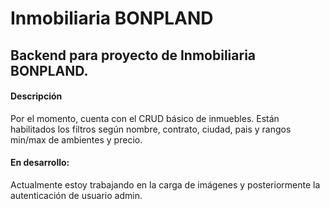 # Inmobiliaria BONPLAND
## Backend para proyecto de Inmobiliaria BONPLAND.
#### Descripción
Por el momento, cuenta con el CRUD básico de inmuebles.
Están habilitados los filtros según nombre, contrato, ciudad, pais y rangos min/max de ambientes y precio.
#### En desarrollo:
Actualmente estoy trabajando en la carga de imágenes y posteriormente la autenticación de usuario admin.

